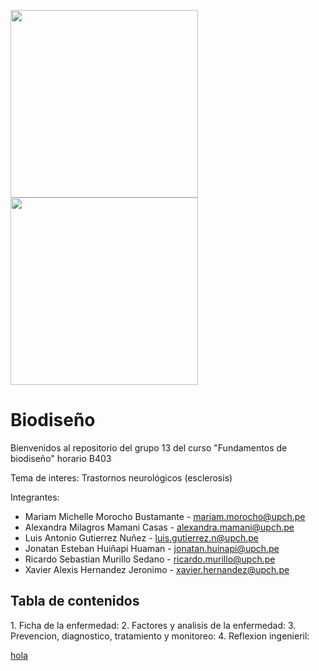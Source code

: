 <img src="https://www.grupolarabida.org/wp-content/uploads/2020/11/Copia-de-Imagotipo-PUCP-alta_resolucion-1.png" width="300"/> <img src="https://ialtura.cayetano.edu.pe/wp-content/uploads/sites/69/2023/10/LogoCayetanoFullColor.png" width="300"/>
<h1>Biodiseño</h1>
Bienvenidos al repositorio del grupo 13 del curso "Fundamentos de biodiseño" horario B403

Tema de interes: Trastornos neurológicos (esclerosis)

Integrantes:
- Mariam Michelle Morocho Bustamante - mariam.morocho@upch.pe
- Alexandra Milagros Mamani Casas - alexandra.mamani@upch.pe
- Luis Antonio Gutierrez Nuñez - luis.gutierrez.n@upch.pe
- Jonatan Esteban Huiñapi Huaman - jonatan.huinapi@upch.pe
- Ricardo Sebastian Murillo Sedano -  ricardo.murillo@upch.pe
- Xavier Alexis Hernandez Jeronimo - xavier.hernandez@upch.pe

<h2>Tabla de contenidos</h2>
1. Ficha de la enfermedad:
2. Factores y analisis de la enfermedad:
3. Prevencion, diagnostico, tratamiento y monitoreo:
4. Reflexion ingenieril:   


<a href="-">hola
